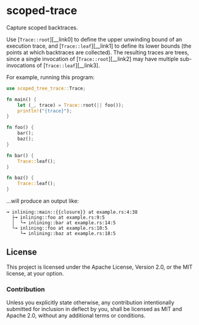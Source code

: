 <!-- Do not edit README.md manually. Instead, edit the module comment of `src/lib.rs`. -->

# scoped-trace

Capture scoped backtraces.

Use [`Trace::root`][__link0] to define the upper unwinding bound of an execution trace, and [`Trace::leaf`][__link1] to define its lower bounds (the points at which backtraces are collected). The resulting traces are trees, since a single invocation of [`Trace::root`][__link2] may have multiple sub-invocations of [`Trace::leaf`][__link3].

For example, running this program:


```rust
use scoped_tree_trace::Trace;

fn main() {
    let (_, trace) = Trace::root(|| foo());
    println!("{trace}");
}

fn foo() {
    bar();
    baz();
}

fn bar() {
    Trace::leaf();
}

fn baz() {
    Trace::leaf();
}
```

…will produce an output like:


```text
╼ inlining::main::{{closure}} at example.rs:4:38
  ├╼ inlining::foo at example.rs:9:5
  │  └╼ inlining::bar at example.rs:14:5
  └╼ inlining::foo at example.rs:10:5
     └╼ inlining::baz at example.rs:18:5
```



## License

This project is licensed under the Apache License, Version 2.0, or the MIT
license, at your option.

### Contribution

Unless you explicitly state otherwise, any contribution intentionally submitted
for inclusion in deflect by you, shall be licensed as MIT and Apache 2.0,
without any additional terms or conditions.